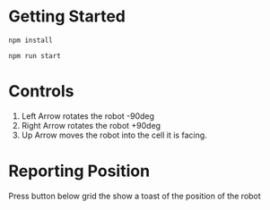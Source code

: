 # Getting Started

```
npm install

npm run start
```

# Controls

1. Left Arrow rotates the robot -90deg
2. Right Arrow rotates the robot +90deg
3. Up Arrow moves the robot into the cell it is facing.

# Reporting Position

Press button below grid the show a toast of the position of the robot
